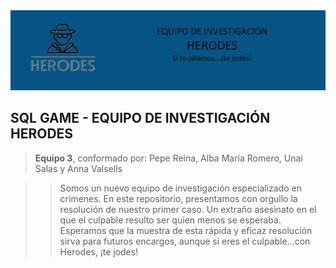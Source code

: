 <img src="./img_cluedo/banner_cluedo.png">  

## **SQL GAME - EQUIPO DE INVESTIGACIÓN HERODES**

> **Equipo 3**, conformado por: Pepe Reina, Alba María Romero, Unai Salas y Anna Valsells

>> Somos un nuevo equipo de investigación especializado en crimenes.
En este repositorio, presentamos con orgullo la resolución de nuestro primer caso. Un extraño asesinato en el que el culpable resulto ser quien menos se esperaba.
Esperamos que la muestra de esta rápida y eficaz resolución sirva para futuros encargos, aunque si eres el culpable...con Herodes, ¡te jodes!